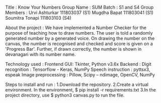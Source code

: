 Title : Know Your Numbers
Group Name : SUM
Batch : S1 and S4
Group Members : Urvi Ashturkar      111803037  (S1)
                Mugdha Bapat        111803041  (S1)
                Soumitra Tonapi     111803103  (S4)

About the project :
We have implemented a Number Checker for the purpose of teaching how to draw numbers.
The user is told a randomly generated number by a generated voice. On drawing the number on the canvas, the number is recognised and checked and score is given on a 'Progress Bar'. Further, if drawn correctly, the number is shown in devanagari with its number name.

Technology used : 
Frontend GUI: Tkinter, Python v3.6x
Backend : 
Digit recognition : Tensorflow - Keras, NumPy
Speech instruction : pyttsx3, espeak
Image preprocessing : Pillow, Scipy – ndimage, OpenCV, NumPy

Steps to install and run :
1.Download the repository.
2.Create a virtual environment. In the environment, $ pip install -r requirements.txt
3.In the project directory, use $ python3 canvas.py to run the file. 
